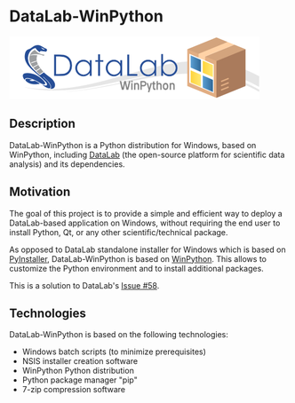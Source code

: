 DataLab-WinPython
=================

![DataLab-WinPython](https://raw.githubusercontent.com/DataLab-Platform/DataLab-WinPython/main/resources/DataLab-WinPython.png)

Description
-----------

DataLab-WinPython is a Python distribution for Windows, based on WinPython, 
including [DataLab](https://datalab-platform.com/) (the open-source platform for scientific data analysis) and
its dependencies.

Motivation
----------

The goal of this project is to provide a simple and efficient way to deploy
a DataLab-based application on Windows, without requiring the end user to
install Python, Qt, or any other scientific/technical package.

As opposed to DataLab standalone installer for Windows which is based on 
[PyInstaller](https://www.pyinstaller.org/), DataLab-WinPython is based on 
[WinPython](https://winpython.github.io/). This allows to customize the
Python environment and to install additional packages.

This is a solution to DataLab's [Issue #58](https://github.com/DataLab-Platform/DataLab/issues/58).

Technologies
------------

DataLab-WinPython is based on the following technologies:

* Windows batch scripts (to minimize prerequisites)
* NSIS installer creation software
* WinPython Python distribution
* Python package manager "pip"
* 7-zip compression software
